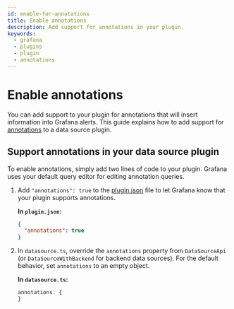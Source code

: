 ```yaml
---
id: enable-for-annotations
title: Enable annotations
description: Add support for annotations in your plugin.
keywords:
  - grafana
  - plugins
  - plugin
  - annotations
---
```


# Enable annotations

You can add support to your plugin for annotations that will insert information into Grafana alerts. This guide explains how to add support for [annotations](https://grafana.com/docs/grafana/latest/dashboards/build-dashboards/annotate-visualizations/) to a data source plugin.

## Support annotations in your data source plugin

To enable annotations, simply add two lines of code to your plugin. Grafana uses your default query editor for editing annotation queries.

1. Add `"annotations": true` to the [plugin.json](../../reference/metadata.md) file to let Grafana know that your plugin supports annotations.

   **In `plugin.json`:**

   ```json
   {
     "annotations": true
   }
   ```

2. In `datasource.ts`, override the `annotations` property from `DataSourceApi` (or `DataSourceWithBackend` for backend data sources). For the default behavior, set `annotations` to an empty object.

   **In `datasource.ts`:**

   ```ts
   annotations: {
   }
   ```
